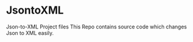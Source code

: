 # JsontoXML
Json-to-XML Project files
This Repo contains source code which changes Json to XML easily.
